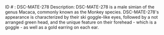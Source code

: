ID # : DSC-MATE-278
Description: DSC-MATE-278 is a male simian of the genus Macaca, commonly known as the Monkey species. DSC-MATE-278's appearance is characterized by their ski goggle-like eyes, followed by a not arranged green head, and the unique feature on their forehead - which is a goggle - as well as a gold earring on each ear.